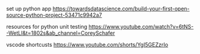 set up python app
https://towardsdatascience.com/build-your-first-open-source-python-project-53471c9942a7

resources for python unit testing 
https://www.youtube.com/watch?v=6tNS--WetLI&t=1802s&ab_channel=CoreySchafer

vscode shortcusts
https://www.youtube.com/shorts/YgI5GEZzrIo
